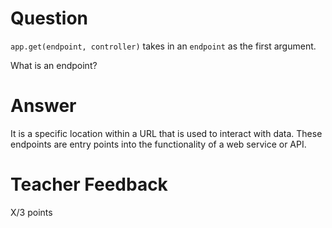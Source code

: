 # Question

`app.get(endpoint, controller)` takes in an `endpoint` as the first argument.

What is an endpoint?

# Answer
It is a specific location within a URL that is used to interact with data. These endpoints are entry points into the functionality of a web service or API.

# Teacher Feedback

X/3 points
